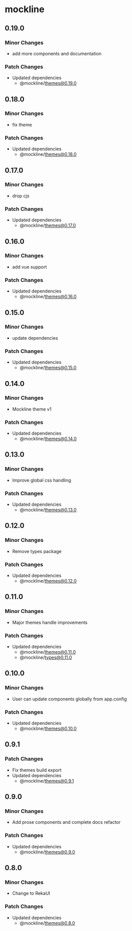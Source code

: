 # mockline

## 0.19.0

### Minor Changes

- add more components and documentation

### Patch Changes

- Updated dependencies
  - @mockline/themes@0.19.0

## 0.18.0

### Minor Changes

- fix theme

### Patch Changes

- Updated dependencies
  - @mockline/themes@0.18.0

## 0.17.0

### Minor Changes

- drop cjs

### Patch Changes

- Updated dependencies
  - @mockline/themes@0.17.0

## 0.16.0

### Minor Changes

- add vue support

### Patch Changes

- Updated dependencies
  - @mockline/themes@0.16.0

## 0.15.0

### Minor Changes

- update dependencies

### Patch Changes

- Updated dependencies
  - @mockline/themes@0.15.0

## 0.14.0

### Minor Changes

- Mockline theme v1

### Patch Changes

- Updated dependencies
  - @mockline/themes@0.14.0

## 0.13.0

### Minor Changes

- Improve global css handling

### Patch Changes

- Updated dependencies
  - @mockline/themes@0.13.0

## 0.12.0

### Minor Changes

- Remove types package

### Patch Changes

- Updated dependencies
  - @mockline/themes@0.12.0

## 0.11.0

### Minor Changes

- Major themes handle improvements

### Patch Changes

- Updated dependencies
  - @mockline/themes@0.11.0
  - @mockline/types@0.11.0

## 0.10.0

### Minor Changes

- User can update components globally from app.config

### Patch Changes

- Updated dependencies
  - @mockline/themes@0.10.0

## 0.9.1

### Patch Changes

- Fix themes build export
- Updated dependencies
  - @mockline/themes@0.9.1

## 0.9.0

### Minor Changes

- Add prose components and complete docs refactor

### Patch Changes

- Updated dependencies
  - @mockline/themes@0.9.0

## 0.8.0

### Minor Changes

- Change to RekaUI

### Patch Changes

- Updated dependencies
  - @mockline/themes@0.8.0

